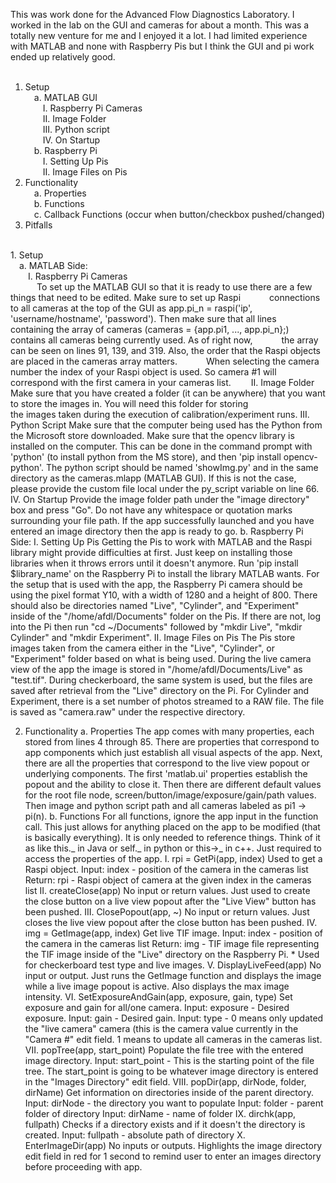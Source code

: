 This was work done for the Advanced Flow Diagnostics Laboratory. I worked in the lab on the GUI and cameras for about a month.
This was a totally new venture for me and I enjoyed it a lot. I had limited experience with MATLAB and none with Raspberry Pis 
but I think the GUI and pi work ended up relatively good. <br>
<br>
1. Setup <br>
&emsp;a. MATLAB GUI <br>
&emsp;&emsp;I.   Raspberry Pi Cameras <br>
&emsp;&emsp;II.  Image Folder <br>
&emsp;&emsp;III. Python script <br>
&emsp;&emsp;IV.  On Startup <br>
&emsp;b. Raspberry Pi <br>
&emsp;&emsp;I.   Setting Up Pis <br>
&emsp;&emsp;II.  Image Files on Pis <br>
2. Functionality <br>
&emsp;a. Properties <br>
&emsp;b. Functions <br>
&emsp;c. Callback Functions (occur when button/checkbox pushed/changed) <br>
4. Pitfalls <br>
<br>
1. Setup <br>
&emsp;a. MATLAB Side: <br>
&emsp;&emsp;I. Raspberry Pi Cameras <br>
&emsp;&emsp;&emsp;To set up the MATLAB GUI so that it is ready to use there are a few things that need to be edited. Make sure to set up Raspi
&emsp;&emsp;&emsp;connections to all cameras at the top of the GUI as app.pi_n = raspi('ip', 'username/hostname', 'password'). Then make sure that all lines 
&emsp;&emsp;&emsp;containing the array of cameras (cameras = {app.pi1, ..., app.pi_n};) contains all cameras being currently used. As of right now, 
&emsp;&emsp;&emsp;the array can be seen on lines 91, 139, and 319. Also, the order that the Raspi objects are placed in the cameras array matters. 
&emsp;&emsp;&emsp;When selecting the camera number the index of your Raspi object is used. So camera #1 will correspond with the first camera in your cameras list.
&emsp;&emsp;II. Image Folder 
        Make sure that you have created a folder (it can be anywhere) that you want to store the images in. You will need this folder for storing <br>
        the images taken during the execution of calibration/experiment runs. 
     III. Python Script 
         Make sure that the computer being used has the Python from the Microsoft store downloaded. Make sure that the opencv library is installed on 
         the computer. This can be done in the command prompt with 'python' (to install python from the MS store), and then 'pip install opencv-python'. 
         The python script should be named 'showImg.py' and in the same directory as the cameras.mlapp (MATLAB GUI). If this is not the case, please provide 
         the custom file local under the py_script variable on line 66. 
     IV. On Startup 
         Provide the image folder path under the "image directory" box and press "Go". Do not have any whitespace or quotation marks surrounding your file
         path. If the app successfully launched and you have entered an image directory then the app is ready to go.
  b. Raspberry Pi Side:
    I. Setting Up Pis
       Getting the Pis to work with MATLAB and the Raspi library might provide difficulties at first. Just keep on installing those libraries when it throws
       errors until it doesn't anymore. Run 'pip install $library_name' on the Raspberry Pi to install the library MATLAB wants. For the setup that is used with
       the app, the Raspberry Pi camera should be using the pixel format Y10, with a width of 1280 and a height of 800. There should also be directories named "Live",
       "Cylinder", and "Experiment" inside of the "/home/afdl/Documents" folder on the Pis. If there are not, log into the Pi then run "cd ~/Documents" followed by
       "mkdir Live", "mkdir Cylinder" and "mkdir Experiment".
   II. Image Files on Pis
       The Pis store images taken from the camera either in the "Live", "Cylinder", or "Experiment" folder based on what is being used. During the live camera
       view of the app the image is stored in "/home/afdl/Documents/Live" as "test.tif". During checkerboard, the same system is used, but the files are saved
       after retrieval from the "Live" directory on the Pi. For Cylinder and Experiment, there is a set number of photos streamed to a RAW file. The file is saved
       as "camera.raw" under the respective directory.
   
2. Functionality
   a. Properties
       The app comes with many properties, each stored from lines 4 through 85. There are properties that correspond to app components which just establish all visual aspects
       of the app. Next, there are all the properties that correspond to the live view popout or underlying components. The first 'matlab.ui' properties establish the popout
       and the ability to close it. Then there are different default values for the root file node, screen/button/image/exposure/gain/path values. Then image and python
       script path and all cameras labeled as pi1 -> pi(n).
   b. Functions
       For all functions, ignore the app input in the function call. This just allows for anything placed on the app to be modified (that is basically everything). It is only
       needed to reference things. Think of it as like this._ in Java or self._ in python or this->_ in c++. Just required to access the properties of the app.
       I. rpi = GetPi(app, index)
           Used to get a Raspi object.
           Input: index - position of the camera in the cameras list
           Return: rpi - Raspi object of camera at the given index in the cameras list
       II. createClose(app)
           No input or return values. Just used to create the close button on a live view popout after the "Live View" button has been pushed.
       III. ClosePopout(app, ~)
           No input or return values. Just closes the live view popout after the close button has been pushed.
       IV. img = GetImage(app, index)
           Get live TIF image.
           Input: index - position of the camera in the cameras list
           Return: img - TIF image file representing the TIF image inside of the "Live" directory on the Raspberry Pi.
           * Used for checkerboard test type and live images.
       V. DisplayLiveFeed(app)
           No input or output. Just runs the GetImage function and displays the image while a live image popout is active. Also displays the max image intensity.
       VI. SetExposureAndGain(app, exposure, gain, type)
           Set exposure and gain for all/one camera.
           Input: exposure - Desired exposure.
           Input: gain - Desired gain.
           Input: type - 0 means only updated the "live camera" camera (this is the camera value currently in the "Camera #" edit field. 1 means to update all cameras in the cameras list.
       VII. popTree(app, start_point)
           Populate the file tree with the entered image directory.
           Input: start_point - This is the starting point of the file tree. The start_point is going to be whatever image directory is entered in the "Images Directory" edit field.
       VIII. popDir(app, dirNode, folder, dirName)
           Get information on directories inside of the parent directory.
           Input: dirNode - the directory you want to populate
           Input: folder - parent folder of directory
           Input: dirName - name of folder
       IX. dirchk(app, fullpath)
           Checks if a directory exists and if it doesn't the directory is created.
           Input: fullpath - absolute path of directory
       X. EnterImageDir(app)
           No inputs or outputs. Highlights the image directory edit field in red for 1 second to remind user to enter an images directory before proceeding with app.
